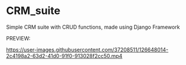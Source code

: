 # CRM_suite
Simple CRM suite with CRUD functions, made using Django Framework

PREVIEW:

https://user-images.githubusercontent.com/37208511/126648014-2c4198a2-63d2-41d0-91f0-913028f2cc50.mp4


